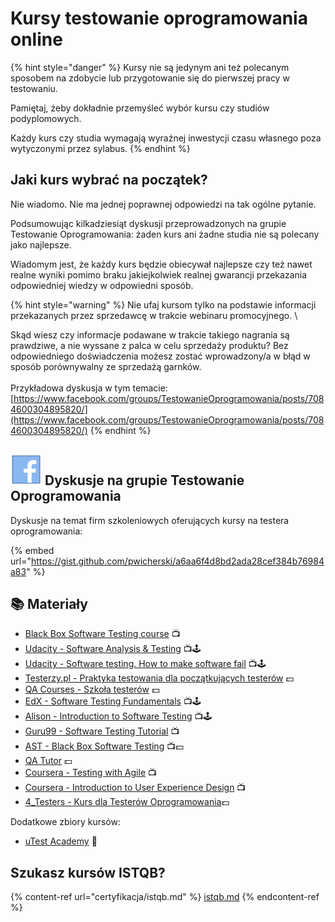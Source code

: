# Kursy testowanie oprogramowania online

{% hint style="danger" %}
Kursy nie są jedynym ani też polecanym sposobem na zdobycie lub przygotowanie się do pierwszej pracy w testowaniu.

Pamiętaj, żeby dokładnie przemyśleć wybór kursu czy studiów podyplomowych.

Każdy kurs czy studia wymagają wyraźnej inwestycji czasu własnego poza wytyczonymi przez sylabus.
{% endhint %}

## Jaki kurs wybrać na początek?

Nie wiadomo. Nie ma jednej poprawnej odpowiedzi na tak ogólne pytanie.

Podsumowując kilkadziesiąt dyskusji przeprowadzonych na grupie Testowanie Oprogramowania: żaden kurs ani żadne studia nie są polecany jako najlepsze.

Wiadomym jest, że każdy kurs będzie obiecywał najlepsze czy też nawet realne wyniki pomimo braku jakiejkolwiek realnej gwarancji przekazania odpowiedniej wiedzy w odpowiedni sposób.

{% hint style="warning" %}
Nie ufaj kursom tylko na podstawie informacji przekazanych przez sprzedawcę w trakcie webinaru promocyjnego. \


Skąd wiesz czy informacje podawane w trakcie takiego nagrania są prawdziwe, a nie wyssane z palca w celu sprzedaży produktu? Bez odpowiedniego doświadczenia możesz zostać wprowadzony/a w błąd w sposób porównywalny ze sprzedażą garnków.\
\
Przykładowa dyskusja w tym temacie: [https://www.facebook.com/groups/TestowanieOprogramowania/posts/7084600304895820/](https://www.facebook.com/groups/TestowanieOprogramowania/posts/7084600304895820/)
{% endhint %}

## <img src=".gitbook/assets/icons8-facebook-50 (10) (1) (1) (1) (1) (1) (1) (1) (4).png" alt="" data-size="line"> Dyskusje na grupie Testowanie Oprogramowania

Dyskusje na temat firm szkoleniowych oferujących kursy na testera oprogramowania:

{% embed url="https://gist.github.com/pwicherski/a6aa6f4d8bd2ada28cef384b76984a83" %}

## 📚 Materiały

* [Black Box Software Testing course](http://www.testingeducation.org/BBST/) 📺
* [Udacity - Software Analysis & Testing](https://eu.udacity.com/course/software-analysis-testing--ud333) 📺🕹️
* [Udacity - Software testing. How to make software fail](https://www.udacity.com/course/software-testing--cs258) 📺🕹️
* [Testerzy.pl - Praktyka testowania dla początkujących testerów](http://szkolenia.testerzy.pl/praktyka-testowania/praktyka-testowania-dla-poczatkujacych-testerow) 💵
* [QA Courses - Szkoła testerów](https://qa-courses.com/szkola-testerow/) 💵
* [EdX - Software Testing Fundamentals](https://www.edx.org/course/software-testing-fundamentals-usmx-university-maryland-university-stv1-1x) 📺🕹️
* [Alison - Introduction to Software Testing](https://alison.com/course/introduction-to-software-testing) 📺🕹️
* [Guru99 - Software Testing Tutorial](http://www.guru99.com/software-testing.html) 📺
* [AST - Black Box Software Testing](http://www.associationforsoftwaretesting.org/training/) 📺💵
* [QA Tutor](http://www.qatutor.com/) 💵
* [Coursera - Testing with Agile](https://www.coursera.org/learn/uva-darden-agile-testing) 📺
* [Coursera - Introduction to User Experience Design](https://www.coursera.org/learn/user-experience-design) 📺
* [4\_Testers - Kurs dla Testerów Oprogramowania](https://4testers.pl/)💵

Dodatkowe zbiory kursów:

* [uTest Academy](https://www.utest.com/academy) 🏤

## Szukasz kursów ISTQB?

{% content-ref url="certyfikacja/istqb.md" %}
[istqb.md](certyfikacja/istqb.md)
{% endcontent-ref %}
